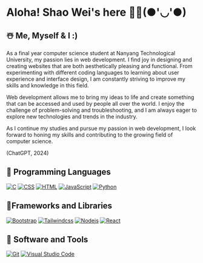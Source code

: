 
# Aloha! Shao Wei's here 🧑‍💻(●'◡'●) 

## ☃️ Me, Myself & I :)
  As a final year computer science student at Nanyang Technological University, my passion lies in web development. I find joy in designing and creating websites that are both aesthetically pleasing and functional. From experimenting with different coding languages to learning about user experience and interface design, I am constantly striving to improve my skills and knowledge in this field.
  
  Web development allows me to bring my ideas to life and create something that can be accessed and used by people all over the world. I enjoy the challenge of problem-solving and troubleshooting, and I am always eager to explore new technologies and trends in the industry.
  
  As I continue my studies and pursue my passion in web development, I look forward to honing my skills and contributing to the growing field of computer science.

(ChatGPT, 2024)


<!-- ## 🗽 Github Stats

| <img src="https://github-readme-stats.vercel.app/api?username=shaowei0925&&show_icons=true&count_private=true&theme=omni"> | <img src="https://github-readme-streak-stats.herokuapp.com/?user=shaowei0925&theme=omni"/> |
| ------------------------------------------------------------------------------------------------------------------------------ | ------------------------------------------------------------------------------------------------ |

  <!-- <img src="https://github-readme-stats.vercel.app/api/top-langs/?username=limivann&hide=css&layout=compact&theme=github_dark" > -->

## 🤹 Programming Languages

<p>
    <a href="#"><img alt="C" src="https://img.shields.io/badge/C%20-%232370ED.svg?logo=c&logoColor=white"></a>
    <a href="#"><img alt="CSS" src="https://img.shields.io/badge/CSS%20-%231572B6.svg?logo=css3&logoColor=white"></a>
    <a href="#"><img alt="HTML" src="https://img.shields.io/badge/HTML%20-%23E34F26.svg?logo=html5&logoColor=white"></a>
    <a href="#"><img alt="JavaScript" src="https://img.shields.io/badge/JavaScript%20-%23F7DF1E.svg?logo=javascript&logoColor=black"></a>
    <a href="#"><img alt="Python" src="https://img.shields.io/badge/Python-%23000000.svg?logo=Python&logoColor=white"></a>
</p>

## 🏀Frameworks and Libraries

<p>
   <a href="#"><img alt="Bootstrap" src="https://img.shields.io/badge/Bootstrap-563D7C?logo=bootstrap&logoColor=white"></a>
   <a href="#"><img alt="Tailwindcss" src="https://img.shields.io/badge/tailwindcss-%2338B2AC.svg?logo=tailwindcss&logoColor=white"></a>
   <a href="#"><img alt="Nodejs" src="https://img.shields.io/badge/-Node.js-303030?style=flat-square&logo=Node.js"></a>
   <a href="#"><img alt="React" src="https://img.shields.io/badge/-React-000000?style=flat-square&logo=React"></a>
   <!-- React -->
   <!-- Node -->
</p>

## 🏸 Software and Tools

<p>
  <a href="#"><img alt="Git" src="https://img.shields.io/badge/Git%20-%23F05033.svg?logo=git&logoColor=white"></a>
  <a href="#"><img alt="Visual Studio Code" src="https://img.shields.io/badge/Visual%20Studio%20Code-0078d7.svg?logo=visual-studio-code&logoColor=white"></a></p>
